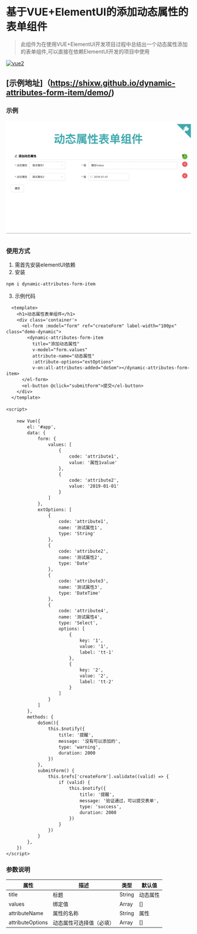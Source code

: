 # 基于VUE+ElementUI的添加动态属性的表单组件

> 此组件为在使用VUE+ElementUI开发项目过程中总结出一个动态属性添加的表单组件,可以直接在依赖ElementUI开发的项目中使用

 [![vue2](https://img.shields.io/badge/vue-2.x-brightgreen.svg)](https://vuejs.org/)


## [示例地址]（https://shixw.github.io/dynamic-attributes-form-item/demo/)



### 示例

![demo](https://github.com/shixw/dynamic-attributes-form-item/blob/master/demo.gif)


### 使用方式

1. 需首先安装elementUI依赖
2. 安装

```bash
npm i dynamic-attributes-form-item
```

3. 示例代码

```vue
  <template>
    <h1>动态属性表单组件</h1>
    <div class='container'>
      <el-form :model="form" ref="createForm" label-width="100px" class="demo-dynamic">
        <dynamic-attributes-form-item
          title="添加动态属性"
          v-model="form.values"
          attribute-name="动态属性"
          :attribute-options="extOptions"
          v-on:all-attributes-added="doSom"></dynamic-attributes-form-item>
      </el-form>
      <el-button @click="submitForm">提交</el-button>
    </div>
  </template>

<script>

    new Vue({
        el: '#app',
        data: {
            form: {
                values: [
                    {
                        code: 'attribute1',
                        value: '属性1value'
                    },
                    {
                        code: 'attribute2',
                        value: '2019-01-01'
                    }
                ]
            },
            extOptions: [
                {
                    code: 'attribute1',
                    name: '测试属性1',
                    type: 'String'
                },
                {
                    code: 'attribute2',
                    name: '测试属性2',
                    type: 'Date'
                },
                {
                    code: 'attribute3',
                    name: '测试属性3',
                    type: 'DateTime'
                },
                {
                    code: 'attribute4',
                    name: '测试属性4',
                    type: 'Select',
                    options: [
                        {
                            key: '1',
                            value: '1',
                            label: 'tt-1'
                        },
                        {
                            key: '2',
                            value: '2',
                            label: 'tt-2'
                        }
                    ]
                }
            ]
        },
        methods: {
            doSom(){
                this.$notify({
                    title: '提醒',
                    message: '没有可以添加的',
                    type: 'warning',
                    duration: 2000
                })
            },
            submitForm() {
                this.$refs['createForm'].validate((valid) => {
                    if (valid) {
                        this.$notify({
                            title: '提醒',
                            message: '验证通过，可以提交表单',
                            type: 'success',
                            duration: 2000
                        })
                    }
                })
            }
        },
    })
</script>
```



### 参数说明

| 属性             | 描述                     | 类型   | 默认值   |
| ---------------- | ------------------------ | ------ | -------- |
| title            | 标题                     | String | 动态属性 |
| values           | 绑定值                   | Array  | []       |
| attributeName    | 属性的名称               | String | 属性     |
| attributeOptions | 动态属性可选择值（必填） | Array  | []       |


